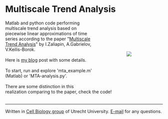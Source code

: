 Multiscale Trend Analysis
===============

<img src="http://katpyxa.info/software/MTA_logo.png" align="right" style="padding:100px"/> 

Matlab and python code performing multiscale trend analysis based on piecewise linear approximations of time series according to the paper "<a href="http://arxiv.org/pdf/physics/0305013.pdf">Multiscale Trend Analysis</a>" by I.Zaliapin, A.Gabrielov, V.Keilis-Borok. 
<br />
<br />
Here is <a href="http://katpyxa.info/feedbacks/?p=73">my blog</a> post with some details.
<br />
<br />
To start, run and explore 'mta_example.m' (Matlab) or 'MTA-analysis.py'.
<br />
<br />
There are some distinction in this realization comparing to the paper, check the code! 
<br />
<br />
<hr />
Written in <a href='http://cellbiology.science.uu.nl/'>Cell Biology group</a> of Utrecht University.  
<a href="mailto:katpyxa@gmail.com">E-mail</a> for any questions.
